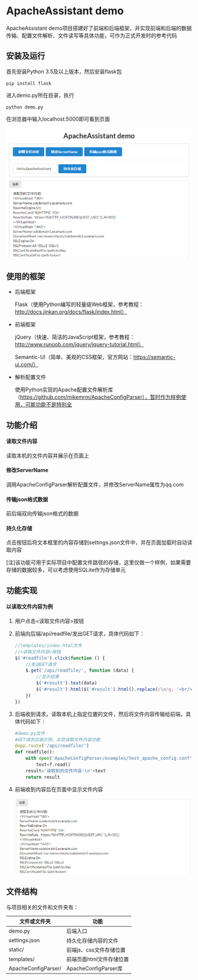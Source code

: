 # ApacheAssistant demo

ApacheAssistant demo项目搭建好了前端和后端框架，并实现前端和后端的数据传输、配置文件解析、文件读写等具体功能，可作为正式开发时的参考代码

## 安装及运行

首先安装Python 3.5及以上版本，然后安装flask包

```
pip install flask
```

进入demo.py所在目录，执行

```
python demo.py
```

在浏览器中输入localhost:5000即可看到页面

![](readme_image/demo1.png)

## 使用的框架

- 后端框架

  Flask（使用Python编写的轻量级Web框架，参考教程：http://docs.jinkan.org/docs/flask/index.html）

- 前端框架

  jQuery（快速、简洁的JavaScript框架，参考教程：http://www.runoob.com/jquery/jquery-tutorial.html）

  Semantic-UI（简单、美观的CSS框架，官方网站：https://semantic-ui.com/）

- 解析配置文件

  使用Python实现的Apache配置文件解析库（https://github.com/mikemrm/ApacheConfigParser），暂时作为样例使用，可能功能不是特别全

## 功能介绍

#### 读取文件内容

读取本机的文件内容并展示在页面上

#### 修改ServerName

调用ApacheConfigParser解析配置文件，并修改ServerName属性为qq.com

#### 传输json格式数据

前后端双向传输json格式的数据

#### 持久化存储

点击按钮后将文本框里的内容存储到settings.json文件中，并在页面加载时自动读取内容

[注]该功能可用于实际项目中配置文件路径的存储，这里仅做一个样例，如果需要存储的数据较多，可以考虑使用SQLite作为存储单元

## 功能实现

#### 以读取文件内容为例

1. 用户点击<读取文件内容>按钮

2. 前端向后端/api/readfile/发出GET请求，具体代码如下：

   ```javascript
   //templates/index.html文件
   //<读取文件内容>按钮
   $('#readfile').click(function () {
       //发送GET请求
       $.get('/api/readfile/', function (data) {
           //显示结果
           $('#result').text(data)
           $('#result').html($('#result').html().replace(/\n/g, '<br/>'))
       })
   })
   ```

3. 后端收到请求，读取本机上指定位置的文件，然后将文件内容传输给前端，具体代码如下：

   ```python
   #demo.py文件
   #GET请求后端示例，实现读取文件内容功能
   @app.route('/api/readfile/')
   def readfile():
       with open('ApacheConfigParser/examples/test_apache_config.conf','r') as f:
           text=f.read()
       result='读取到的文件内容:\n'+text
       return result
   ```

4. 前端收到内容后在页面中显示文件内容

   ![](readme_image/demo2.png)

## 文件结构

与项目相关的文件和文件夹有：

| 文件或文件夹        | 功能                     |
| ------------------- | ------------------------ |
| demo.py             | 后端入口                 |
| settings.json       | 持久化存储内容的文件     |
| static/             | 前端js、css文件存储位置  |
| templates/          | 前端页面html文件存储位置 |
| ApacheConfigParser/ | ApacheConfigParser库     |